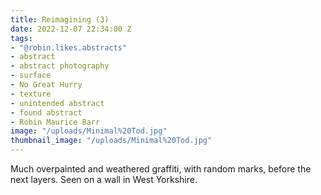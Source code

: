 ```yaml
---
title: Reimagining (3)
date: 2022-12-07 22:34:00 Z
tags:
- "@robin.likes.abstracts"
- abstract
- abstract photography
- surface
- No Great Hurry
- texture
- unintended abstract
- found abstract
- Robin Maurice Barr
image: "/uploads/Minimal%20Tod.jpg"
thumbnail_image: "/uploads/Minimal%20Tod.jpg"
---
```


Much overpainted and weathered graffiti, with random marks, before the next layers. Seen on a wall in West Yorkshire.  